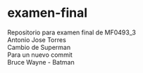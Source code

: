 # examen-final
Repositorio para examen final de MF0493_3  
Antonio Jose Torres  
Cambio de Superman  
Para un nuevo commit  
Bruce Wayne - Batman